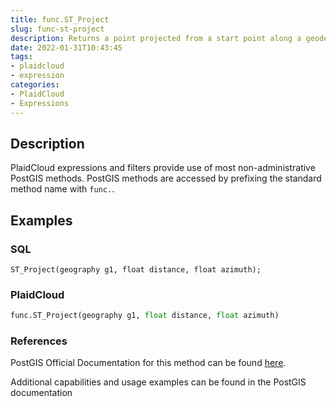 ```yaml
---
title: func.ST_Project
slug: func-st-project
description: Returns a point projected from a start point along a geodesic using a given distance and azimuth (bearing)
date: 2022-01-31T10:43:45
tags:
- plaidcloud
- expression
categories:
- PlaidCloud
- Expressions
---
```



## Description


PlaidCloud expressions and filters provide use of most non-administrative PostGIS methods. PostGIS methods are accessed by prefixing the standard method name with `func.`.



## Examples


### SQL



```
ST_Project(geography g1, float distance, float azimuth);
```


### PlaidCloud



```python
func.ST_Project(geography g1, float distance, float azimuth)
```


### References


PostGIS Official Documentation for this method can be found [here](https://postgis.net/docs/manual-3.1/ST_Project.html).



Additional capabilities and usage examples can be found in the PostGIS documentation

